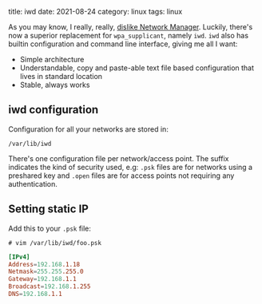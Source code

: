 title: iwd
date: 2021-08-24
category: linux
tags: linux

As you may know, I really, really, [dislike Network
Manager]({filename}/network-manager.md). Luckily, there's now a
superior replacement for `wpa_supplicant`, namely `iwd`. `iwd` also
has builtin configuration and command line interface, giving me all I
want:

- Simple architecture
- Understandable, copy and paste-able text file based configuration
  that lives in standard location
- Stable, always works

## iwd configuration

Configuration for all your networks are stored in:
```text
/var/lib/iwd
```

There's one configuration file per network/access point. The suffix
indicates the kind of security used, e.g: `.psk` files are for
networks using a preshared key and `.open` files are for access points
not requiring any authentication.

## Setting static IP

Add this to your `.psk` file:

```
# vim /var/lib/iwd/foo.psk
```

```conf
[IPv4]
Address=192.168.1.18
Netmask=255.255.255.0
Gateway=192.168.1.1
Broadcast=192.168.1.255
DNS=192.168.1.1
```


